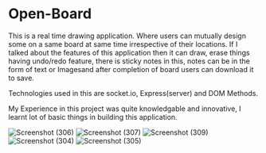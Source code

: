 # Open-Board
This is a real time drawing application. Where users can mutually design some on a same board at same time irrespective of their locations. If I talked about the features of this application then it can draw, erase things having undo/redo feature, there is sticky notes in this, notes can be in the form of text or Imagesand after completion of board users can download it to save.

Technologies used in this are socket.io, Express(server) and DOM Methods.

My Experience in this project was quite knowledgable and innovative, I learnt lot of basic things in building this application.

![Screenshot (306)](https://user-images.githubusercontent.com/56387037/167768147-ef125bd6-ceca-4d18-b6f0-8d44e39e0d24.png)
![Screenshot (307)](https://user-images.githubusercontent.com/56387037/167768166-83a43f6f-f270-4ac4-bc0a-f3a847ec8a27.png)
![Screenshot (309)](https://user-images.githubusercontent.com/56387037/167768169-f52aee5f-2824-4da4-a561-685f2f1662a9.png)
![Screenshot (304)](https://user-images.githubusercontent.com/56387037/167768176-9ff40c69-09b7-4a3f-a4b6-51fa0d03f07e.png)
![Screenshot (305)](https://user-images.githubusercontent.com/56387037/167768181-eed4b47a-8eb3-4cfe-8945-ad93d0de167a.png)
